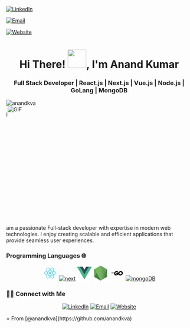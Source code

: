 <p align="center">

<a href="https://www.linkedin.com/in/anand-kumar-130402182/" target="_blank"><img alt="LinkedIn" src="https://img.shields.io/badge/LinkedIn-@anandkva-blue?style=flat&logo=linkedin"></a>

<a href="mailto:anand.kva00@gmail.com" target="_blank"><img alt="Email" src="https://img.shields.io/badge/Email-anand.kva00@gmail.com-blue?style=flat&logo=gmail"></a>
</p>

<a href="https://anand-portfolio-coral.vercel.app/" target="_blank"><img alt="Website" src="https://img.shields.io/badge/Website-AnandPortfolio-blue"></a>
</p>




<h1 align="center">Hi There!  <img src="https://raw.githubusercontent.com/MartinHeinz/MartinHeinz/master/wave.gif" height="50px" width="50px">, I'm Anand Kumar</h1>
<h3 align="center">Full Stack Developer | React.js | Next.js | Vue.js | Node.js | GoLang | MongoDB</h3>
<img src="https://komarev.com/ghpvc/?username=anandkva" alt="anandkva" />
<img align="right" alt="GIF" src="https://github.com/abhisheknaiidu/abhisheknaiidu/blob/master/code.gif?raw=true" width="500" height="320" />
<p>
I am a passionate Full-stack developer with expertise in modern web technologies. I enjoy creating scalable and efficient applications that provide seamless user experiences.
</p>

### Programming Languages 🌐

<div align="center">
  <a href="https://reactjs.org/" target="_blank"><img src="https://raw.githubusercontent.com/github/explore/80688e429a7d4ef2fca1e82350fe8e3517d3494d/topics/react/react.png" alt="react" width="40"></a>
  <a href="https://nextjs.org/" target="_blank"><img src="https://upload.wikimedia.org/wikipedia/commons/thumb/8/8e/Nextjs-logo.svg/2560px-Nextjs-logo.svg.png" alt="next" width="40"></a>
  <a href="https://vuejs.org/" target="_blank"><img src="https://raw.githubusercontent.com/github/explore/80688e429a7d4ef2fca1e82350fe8e3517d3494d/topics/vue/vue.png" alt="vue" width="40"></a>
  <a href="https://nodejs.org/en/" target="_blank"><img src="https://raw.githubusercontent.com/github/explore/80688e429a7d4ef2fca1e82350fe8e3517d3494d/topics/nodejs/nodejs.png" alt="node" width="40"></a>
  <a href="https://go.dev/" target="_blank"><img src="https://raw.githubusercontent.com/github/explore/80688e429a7d4ef2fca1e82350fe8e3517d3494d/topics/go/go.png" alt="go" width="40"></a>
  <a href="https://www.mongodb.com/" target="_blank"><img src="https://g.foolcdn.com/art/companylogos/square/mdb.png" alt="mongoDB" width="40"></a>
</div>
<h3> 🤝🏻 Connect with Me </h3>
<p align="center">
  <a href="https://www.linkedin.com/in/anand-kumar-130402182/" target="_blank"><img alt="LinkedIn" src="https://img.shields.io/badge/LinkedIn-@anandkva-blue?style=flat&logo=linkedin"></a>
  <a href="mailto:anand.kva00@gmail.com" target="_blank"><img alt="Email" src="https://img.shields.io/badge/Email-anand.kva00@gmail.com-blue?style=flat&logo=gmail"></a>
  <a href="https://anand-portfolio-coral.vercel.app/" target="_blank"><img alt="Website" src="https://img.shields.io/badge/Website-AnandPortfolio-blue"></a>
</p>
⭐️ From [@anandkva](https://github.com/anandkva)

